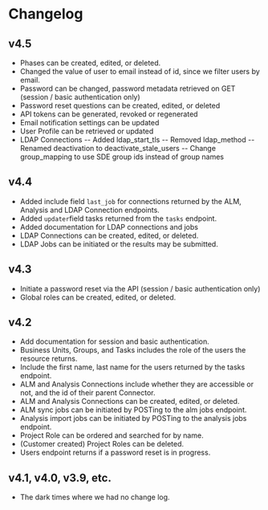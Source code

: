 # Changelog

## v4.5

- Phases can be created, edited, or deleted.
- Changed the value of user to email instead of id, since we filter users by email.
- Password can be changed, password metadata retrieved on GET (session / basic authentication only)
- Password reset questions can be created, edited, or deleted
- API tokens can be generated, revoked or regenerated
- Email notification settings can be updated
- User Profile can be retrieved or updated
- LDAP Connections
-- Added ldap_start_tls
-- Removed ldap_method
-- Renamed deactivation to deactivate_stale_users
-- Change group_mapping to use SDE group ids instead of group names

## v4.4

- Added include field `last_job` for connections returned by the ALM, Analysis and LDAP Connection endpoints.
- Added `updater`field tasks returned from the `tasks` endpoint.
- Added documentation for LDAP connections and jobs
- LDAP Connections can be created, edited, or deleted.
- LDAP Jobs can be initiated or the results may be submitted.

## v4.3

- Initiate a password reset via the API (session / basic authentication only)
- Global roles can be created, edited, or deleted.

## v4.2

- Add documentation for session and basic authentication.
- Business Units, Groups, and Tasks includes the role of the users the resource returns.
- Include the first name, last name for the users returned by the tasks endpoint.
- ALM and Analysis Connections include whether they are accessible or not, and the id of their parent Connector.
- ALM and Analysis Connections can be created, edited, or deleted.
- ALM sync jobs can be initiated by POSTing to the alm jobs endpoint.
- Analysis import jobs can be initiated by POSTing to the analysis jobs endpoint.
- Project Role can be ordered and searched for by name.
- (Customer created) Project Roles can be deleted.
- Users endpoint returns if a password reset is in progress.

## v4.1, v4.0, v3.9, etc.

- The dark times where we had no change log.

